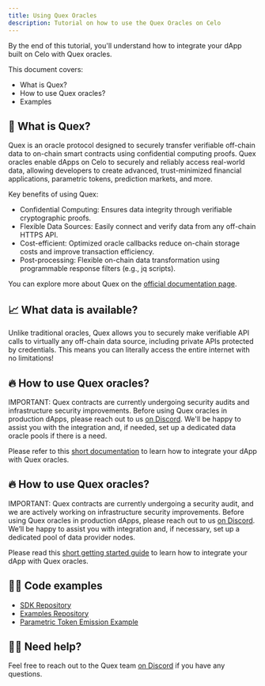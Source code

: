 ```yaml
---
title: Using Quex Oracles
description: Tutorial on how to use the Quex Oracles on Celo
---
```


By the end of this tutorial, you'll understand how to integrate your dApp built on Celo with Quex oracles.

This document covers:

- What is Quex?
- How to use Quex oracles?
- Examples

## 🚀 What is Quex?

Quex is an oracle protocol designed to securely transfer verifiable off-chain data to on-chain smart contracts using confidential computing proofs. Quex oracles enable dApps on Celo to securely and reliably access real-world data, allowing developers to create advanced, trust-minimized financial applications, parametric tokens, prediction markets, and more.

Key benefits of using Quex:

- Confidential Computing: Ensures data integrity through verifiable cryptographic proofs.
- Flexible Data Sources: Easily connect and verify data from any off-chain HTTPS API.
- Cost-efficient: Optimized oracle callbacks reduce on-chain storage costs and improve transaction efficiency.
- Post-processing: Flexible on-chain data transformation using programmable response filters (e.g., jq scripts).

You can explore more about Quex on the [official documentation page](https://docs.quex.tech).

## 📈 What data is available?

Unlike traditional oracles, Quex allows you to securely make verifiable API calls to virtually any off-chain data source, including private APIs protected by credentials. This means you can literally access the entire internet with no limitations!

## 🔥 How to use Quex oracles?

IMPORTANT: Quex contracts are currently undergoing security audits and infrastructure security improvements. Before using Quex oracles in production dApps, please reach out to us [on Discord](https://discord.com/invite/NsuE32xHvj). We'll be happy to assist you with the integration and, if needed, set up a dedicated data oracle pools if there is a need.

Please refer to this [short documentation](https://docs.quex.tech/developers/getting_started2) to learn how to integrate your dApp with Quex oracles.

## 🔥 How to use Quex oracles?

IMPORTANT: Quex contracts are currently undergoing a security audit, and we are actively working on infrastructure security improvements. Before using Quex oracles in production dApps, please reach out to us [on Discord](https://discord.com/invite/NsuE32xHvj). We’ll be happy to assist you with integration and, if necessary, set up a dedicated pool of data provider nodes.

Please read this [short getting started guide](https://docs.quex.tech/developers/getting_started2) to learn how to integrate your dApp with Quex oracles.

## 👨‍💻 Code examples

- [SDK Repository](https://github.com/quex-tech/quex-v1-interfaces)
- [Examples Repository](https://github.com/quex-tech/quex-v1-examples)
- [Parametric Token Emission Example](https://github.com/quex-tech/quex-v1-examples/tree/main/tvl-emission)

## 🙋‍♂️ Need help?

Feel free to reach out to the Quex team [on Discord](https://discord.com/invite/NsuE32xHvj) if you have any questions.